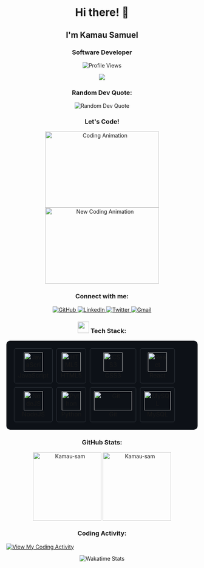<h1 align="center">Hi there! 👋</h1>
<h2 align="center">I'm Kamau Samuel</h2>
<h3 align="center">Software Developer</h3>

<p align="center">
  <img src="https://komarev.com/ghpvc/?username=Kamau-sam&color=00b3ff&style=flat-square&label=Profile+Views" alt="Profile Views" />
</p>

<p align="center">
  <a href="https://github.com/Kamau-sam?tab=repositories">
    <img src="https://readme-typing-svg.herokuapp.com/?lines=Check+out+my+projects!;Always+learning+new+things&center=true&width=380&height=45">
  </a>
</p>

<h3 align="center">Random Dev Quote:</h3>
<p align="center">
  <img src="https://quotes-github-readme.vercel.app/api?type=horizontal&theme=radical" alt="Random Dev Quote" />
</p>

<h3 align="center">Let's Code!</h3>
<p align="center">
  <img src="https://media.tenor.com/2uyENRmiUt0AAAAC/coding.gif" alt="Coding Animation" width="300" height="200">
  <img src="https://media0.giphy.com/media/v1.Y2lkPTc5MGI3NjExYWJ1cDU1a2tjcjBtbnRnemp4dWpwODN5ZmcybGNtaXY3dG8xa2FxdSZlcD12MV9pbnRlcm5hbF9naWZfYnlfaWQmY3Q9Zw/26tn33aiTi1jkl6H6/giphy.webp" alt="New Coding Animation" width="300" height="200">
</p>

<h3 align="center">Connect with me:</h3>
<p align="center">
  <a href="https://github.com/Kamau-sam" target="_blank">
    <img src="https://img.shields.io/badge/GitHub-100000?style=for-the-badge&logo=github&logoColor=white" alt="GitHub">
  </a>
  <a href="https://www.linkedin.com/in/samuel-kamau-sk6411" target="blank">
    <img src="https://img.shields.io/badge/LinkedIn-0077B5?style=for-the-badge&logo=linkedin&logoColor=white" alt="LinkedIn">
  </a>
  <a href="https://twitter.com/Skamau" target="_blank">
    <img src="https://img.shields.io/badge/Twitter-000000?style=for-the-badge&logo=x&logoColor=white" alt="Twitter">
  </a>
  <a href="mailto:skamau.6411@gmail.com">
    <img src="https://img.shields.io/badge/Gmail-D14836?style=for-the-badge&logo=gmail&logoColor=white" alt="Gmail">
  </a>
</p>

<h3 align="center">
  <img src="https://media.giphy.com/media/WUlplcMpOCEmTGBtBW/giphy.gif" width="30"> 
  Tech Stack:
</h3>


<table align="center" style="border-collapse: separate; border-spacing: 10px; background-color: #0d1117; border-radius: 10px; padding: 10px;">
  <tr>
    <td style="text-align: center; padding: 10px; border: 1px solid #30363d; border-radius: 5px;">
      <img src="https://media3.giphy.com/media/ln7z2eWriiQAllfVcn/200w.webp" alt="JavaScript" width="50" height="50">
      <br>JavaScript
    </td>
    <td style="text-align: center; padding: 10px; border: 1px solid #30363d; border-radius: 5px;">
      <img src="https://media.giphy.com/media/XAxylRMCdpbEWUAvr8/giphy.gif" alt="HTML5" width="50" height="50">
      <br>HTML5
    </td>
    <td style="text-align: center; padding: 10px; border: 1px solid #30363d; border-radius: 5px;">
      <img src="https://media.giphy.com/media/fsEaZldNC8A1PJ3mwp/giphy.gif" alt="CSS3" width="50" height="50">
      <br>CSS3
    </td>
    <td style="text-align: center; padding: 10px; border: 1px solid #30363d; border-radius: 5px;">
      <img src="https://media.giphy.com/media/eNAsjO55tPbgaor7ma/giphy.gif" alt="React" width="50" height="50">
      <br>React
    </td>
  </tr>
  <tr>
    <td style="text-align: center; padding: 10px; border: 1px solid #30363d; border-radius: 5px;">
      <img src="https://media.giphy.com/media/kdFc8fubgS31b8DsVu/giphy.gif" alt="NodeJS" width="50" height="50">
      <br>NodeJS
    </td>
    <td style="text-align: center; padding: 10px; border: 1px solid #30363d; border-radius: 5px;">
      <img src="https://media.giphy.com/media/LMt9638dO8dftAjtco/giphy.gif" alt="Python" width="50" height="50">
      <br>Python
    </td>
    <td style="text-align: center; padding: 10px; border: 1px solid #30363d; border-radius: 5px;">
      <img src="https://media.giphy.com/media/kH1DBkPNyZPOk0BxrM/giphy.gif" alt="Git" width="100" height="50">
      <br>Git
    </td>
    <td style="text-align: center; padding: 10px; border: 1px solid #30363d; border-radius: 5px;">
      <img src="https://media.giphy.com/media/W71QxkQgCDM1WJYdFz/giphy.gif" alt="MySQL" width="70" height="50">
      <br>MySQL
    </td>
  </tr>
</table>

<h3 align="center">GitHub Stats:</h3>
<p align="center">
  <img align="center" height="180em" src="https://github-readme-stats.vercel.app/api/top-langs/?username=Kamau-sam&langs_count=8&theme=neon" alt="Kamau-sam" />
  <img align="center" height="180em" src="https://github-readme-streak-stats.herokuapp.com/?user=Kamau-sam&theme=neon-dark" alt="Kamau-sam" />
</p>


<h3 align="center">Coding Activity:</h3>
<a href="https://wakatime.com/@Kamau" target="_blank">
  <img src="https://img.shields.io/badge/Wakatime-View%20My%20Coding%20Activity-blue" alt="View My Coding Activity" />
</a>
<p align="center">
  <img src="https://github-readme-stats.vercel.app/api/wakatime?username=Kamau&theme=neon
    " alt="Wakatime Stats" />
</p>





